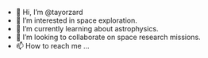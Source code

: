 - 👋 Hi, I’m @tayorzard
- 👀 I’m interested in space exploration.
- 🌱 I’m currently learning about astrophysics.
- 💞️ I’m looking to collaborate on space research missions.
- 📫 How to reach me ...

<!---
tayorzard/tayorzard is a ✨ special ✨ repository because its `README.md` (this file) appears on your GitHub profile.
You can click the Preview link to take a look at your changes.
--->
